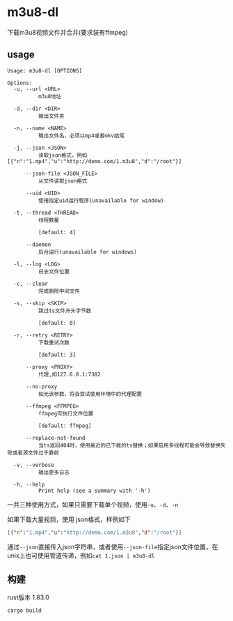 # m3u8-dl

下载m3u8视频文件并合并(要求装有ffmpeg)


## usage

```
Usage: m3u8-dl [OPTIONS]

Options:
  -u, --url <URL>
          m3u8地址

  -d, --dir <DIR>
          输出文件夹

  -n, --name <NAME>
          输出文件名，必须以mp4或者mkv结尾

  -j, --json <JSON>
          读取json格式，例如[{"n":"1.mp4","u":"http://demo.com/1.m3u8","d":"/root"}]

      --json-file <JSON_FILE>
          从文件读取json格式

      --uid <UID>
          使用指定uid运行程序(unavailable for window)

  -t, --thread <THREAD>
          线程数量
          
          [default: 4]

      --daemon
          后台运行(unavailable for windows)

  -l, --log <LOG>
          日志文件位置

  -c, --clear
          完成删除中间文件

  -s, --skip <SKIP>
          跳过ts文件开头字节数
          
          [default: 0]

  -r, --retry <RETRY>
          下载重试次数
          
          [default: 3]

      --proxy <PROXY>
          代理,如127.0.0.1:7382

      --no-proxy
          如无该参数，将会尝试使用环境中的代理配置

      --ffmpeg <FFMPEG>
          ffmpeg可执行文件位置
          
          [default: ffmpeg]

      --replace-not-found
          当ts返回404时，使用最近的已下载的ts替换；如果启用多线程可能会导致替换失败或者源文件过于靠前

  -v, --verbose
          输出更多日志

  -h, --help
          Print help (see a summary with '-h')
```

一共三种使用方式，如果只需要下载单个视频，使用`-u`、`-d`、`-n`

如果下载大量视频，使用 json格式，样例如下
```json
[{"n":"1.mp4","u":"http://demo.com/1.m3u8","d":"/root"}]
```

通过`--json`直接传入json字符串，或者使用`--json-file`指定json文件位置，在unix上也可使用管道传递，例如`cat 1.json | m3u8-dl`

## 构建

rust版本 1.83.0

```shell
cargo build
```